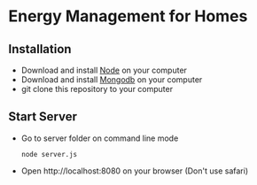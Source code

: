 # Energy Management for Homes

## Installation
  * Download and install [Node](https://nodejs.org/en/) on your computer
  * Download and install [Mongodb](https://www.mongodb.com) on your computer
  * git clone this repository to your computer
  
## Start Server
  * Go to server folder on command line mode
    ``` 
    node server.js
    ```
  * Open http://localhost:8080 on your browser (Don't use safari)
   
